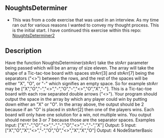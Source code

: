 ## NoughtsDeterminer

- This was from a code exercise that was used in an interview.  As my time ran out for various reasons I wanted to convey my thought process.  This is the initial start.  I have continued this exercise within this repo: [NoughtsDeterminer2](https://github.com/scottyj503/NoughtsDeterminer2)

## Description

Have the function NoughtsDeterminer(strArr) take the strArr parameter being passed which will be an array of size eleven. The array will take the shape of a Tic-tac-toe board with spaces strArr[3] and strArr[7] being the separators ("<>") between the rows, and the rest of the spaces will be either "X", "O", or "-" which signifies an empty space. So for example strArr may be ["X","O","-","<>","-","O","-","<>","O","X","-"]. This is a Tic-tac-toe board with each row separated double arrows ("<>"). Your program should output the space in the array by which any player could win by putting down either an "X" or "O". In the array above, the output should be 2 because if an "O" is placed in strArr[2] then one of the players wins. Each board will only have one solution for a win, not multiple wins. You output should never be 3 or 7 because those are the separator spaces.
Examples
Input: ["X","-","O","<>","-","-","O","<>","-","-","X"]
Output: 5
Input: ["X","O","X","<>","-","O","O","<>","X","X","O"]
Output: 4  NodeStarterBasic
